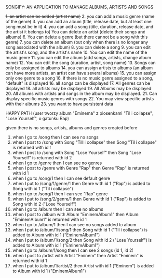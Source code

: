 SONGIFY: AN APPLICATION TO MANAGE ALBUMS, ARTISTS AND SONGS

~~1. an artist can be added (artist name)~~
2. you can add a music genre (name of the genre)
3. you can add an album (title, release date, but at least one song must be in it)
4. you can add a song (title, duration, release date, and the artist it belongs to)
   You can delete an artist (delete their songs and albums)
6. You can delete a genre (but there cannot be a song with this genre)
7. you can delete an album (but only when there is no longer any song associated with the album)
8. you can delete a song
9. you can edit the artist's song, and the artist's name
10. You can edit the name of the music genre
11. you can edit the album (add songs, artists, change album name)
12. You can edit the song (duration, artist, song name)
13. Songs can only be assigned to albums
14. you can assign artists to albums (an album can have more artists, an artist can have several albums)
15. you can assign only one genre to a song
16. if there is no music genre assigned to a song, "default" is displayed
16. all songs can be displayed
17. All genres can be displayed
18. all artists may be displayed 
19. All Albums may be displayed
20. All albums with artists and songs in the album may be displayed.
21. Can display specific music genres with songs
22. You may view specific artists with their albums
23. you want to have persistent data


HAPPY PATH (user tworzy album "Eminema" z piosenkami "Til i collapse", "Lose Yourself", o gatunku Rap)

given there is no songs, artists, albums and genres created before

1. when I go to /song then I can see no songs
2. when I post to /song with Song "Till i collapse" then Song "Til i collapse" is returned with id 1
3. when I post to /song with Song "Lose Yourself" then Song "Lose Yourself" is returned with id 2
4. when I go to /genre then I can see no genres
5. when I post to /genre with Genre "Rap" then Genre "Rap" is returned with id 1
6. when I go to /song/1 then I can see default genre
7. when I put to /song/1/genre/1 then Genre with id 1 ("Rap") is added to Song with id 1 ("Til i collapse")
8. when I go to /song/1 then I can see "Rap" genre
9. when I put to /song/2/genre/1 then Genre with id 1 ("Rap") is added to Song with id 2 ("Lose Yourself")
10. when I go to /album then I can see no albums
11. when I post to /album with Album "EminemAlbum1" then Album "EminemAlbum1" is returned with id 1
12. when I go to /album/1 then I can see no songs added to album
13. when I put to /album/1/song/1 then Song with id 1 ("Til i collapse") is added to Album with id 1 ("EminemAlbum1")
14. when I put to /album/1/song/2 then Song with id 2 ("Lose Yourself") is added to Album with id 1 ("EminemAlbum1")
15. when I go to /album/1/song then I can see 2 songs (id 1, id 2)
16. when I post to /artist with Artist "Eminem" then Artist "Eminem" is returned with id 1
17. when I put to /album/1/artist/2 then Artist with id 1 ("Eminem") is added to Album with id 1 ("EminemAlbum1")